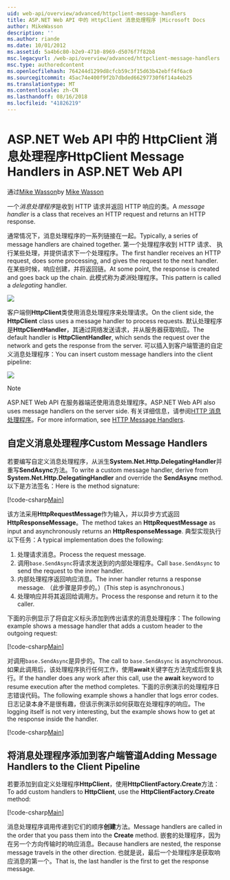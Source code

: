 ```yaml
---
uid: web-api/overview/advanced/httpclient-message-handlers
title: ASP.NET Web API 中的 HttpClient 消息处理程序 |Microsoft Docs
author: MikeWasson
description: ''
ms.author: riande
ms.date: 10/01/2012
ms.assetid: 5a4b6c80-b2e9-4710-8969-d5076f7f82b8
msc.legacyurl: /web-api/overview/advanced/httpclient-message-handlers
msc.type: authoredcontent
ms.openlocfilehash: 764244d1299d8cfcb59c3f15d63b42ebff4f6ac0
ms.sourcegitcommit: 45ac74e400f9f2b7dbded66297730f6f14a4eb25
ms.translationtype: MT
ms.contentlocale: zh-CN
ms.lasthandoff: 08/16/2018
ms.locfileid: "41826219"
---
```

<a name="httpclient-message-handlers-in-aspnet-web-api"></a><span data-ttu-id="a8490-102">ASP.NET Web API 中的 HttpClient 消息处理程序</span><span class="sxs-lookup"><span data-stu-id="a8490-102">HttpClient Message Handlers in ASP.NET Web API</span></span>
====================
<span data-ttu-id="a8490-103">通过[Mike Wasson](https://github.com/MikeWasson)</span><span class="sxs-lookup"><span data-stu-id="a8490-103">by [Mike Wasson](https://github.com/MikeWasson)</span></span>

<span data-ttu-id="a8490-104">一个*消息处理程序*是收到 HTTP 请求并返回 HTTP 响应的类。</span><span class="sxs-lookup"><span data-stu-id="a8490-104">A *message handler* is a class that receives an HTTP request and returns an HTTP response.</span></span>

<span data-ttu-id="a8490-105">通常情况下，消息处理程序的一系列链接在一起。</span><span class="sxs-lookup"><span data-stu-id="a8490-105">Typically, a series of message handlers are chained together.</span></span> <span data-ttu-id="a8490-106">第一个处理程序收到 HTTP 请求、 执行某些处理，并提供请求下一个处理程序。</span><span class="sxs-lookup"><span data-stu-id="a8490-106">The first handler receives an HTTP request, does some processing, and gives the request to the next handler.</span></span> <span data-ttu-id="a8490-107">在某些时候，响应创建，并将返回链。</span><span class="sxs-lookup"><span data-stu-id="a8490-107">At some point, the response is created and goes back up the chain.</span></span> <span data-ttu-id="a8490-108">此模式称为*委派*处理程序。</span><span class="sxs-lookup"><span data-stu-id="a8490-108">This pattern is called a *delegating* handler.</span></span>

![](httpclient-message-handlers/_static/image1.png)

<span data-ttu-id="a8490-109">客户端侧**HttpClient**类使用消息处理程序来处理请求。</span><span class="sxs-lookup"><span data-stu-id="a8490-109">On the client side, the **HttpClient** class uses a message handler to process requests.</span></span> <span data-ttu-id="a8490-110">默认处理程序是**HttpClientHandler**，其通过网络发送请求，并从服务器获取响应。</span><span class="sxs-lookup"><span data-stu-id="a8490-110">The default handler is **HttpClientHandler**, which sends the request over the network and gets the response from the server.</span></span> <span data-ttu-id="a8490-111">可以插入到客户端管道的自定义消息处理程序：</span><span class="sxs-lookup"><span data-stu-id="a8490-111">You can insert custom message handlers into the client pipeline:</span></span>

![](httpclient-message-handlers/_static/image2.png)

> [!NOTE]
> <span data-ttu-id="a8490-112">ASP.NET Web API 在服务器端还使用消息处理程序。</span><span class="sxs-lookup"><span data-stu-id="a8490-112">ASP.NET Web API also uses message handlers on the server side.</span></span> <span data-ttu-id="a8490-113">有关详细信息，请参阅[HTTP 消息处理程序](http-message-handlers.md)。</span><span class="sxs-lookup"><span data-stu-id="a8490-113">For more information, see [HTTP Message Handlers](http-message-handlers.md).</span></span>


## <a name="custom-message-handlers"></a><span data-ttu-id="a8490-114">自定义消息处理程序</span><span class="sxs-lookup"><span data-stu-id="a8490-114">Custom Message Handlers</span></span>

<span data-ttu-id="a8490-115">若要编写自定义消息处理程序，从派生**System.Net.Http.DelegatingHandler**并重写**SendAsync**方法。</span><span class="sxs-lookup"><span data-stu-id="a8490-115">To write a custom message handler, derive from **System.Net.Http.DelegatingHandler** and override the **SendAsync** method.</span></span> <span data-ttu-id="a8490-116">以下是方法签名：</span><span class="sxs-lookup"><span data-stu-id="a8490-116">Here is the method signature:</span></span>

[!code-csharp[Main](httpclient-message-handlers/samples/sample1.cs)]

<span data-ttu-id="a8490-117">该方法采用**HttpRequestMessage**作为输入，并以异步方式返回**HttpResponseMessage**。</span><span class="sxs-lookup"><span data-stu-id="a8490-117">The method takes an **HttpRequestMessage** as input and asynchronously returns an **HttpResponseMessage**.</span></span> <span data-ttu-id="a8490-118">典型实现执行以下任务：</span><span class="sxs-lookup"><span data-stu-id="a8490-118">A typical implementation does the following:</span></span>

1. <span data-ttu-id="a8490-119">处理请求消息。</span><span class="sxs-lookup"><span data-stu-id="a8490-119">Process the request message.</span></span>
2. <span data-ttu-id="a8490-120">调用`base.SendAsync`将请求发送到的内部处理程序。</span><span class="sxs-lookup"><span data-stu-id="a8490-120">Call `base.SendAsync` to send the request to the inner handler.</span></span>
3. <span data-ttu-id="a8490-121">内部处理程序返回响应消息。</span><span class="sxs-lookup"><span data-stu-id="a8490-121">The inner handler returns a response message.</span></span> <span data-ttu-id="a8490-122">（此步骤是异步的。）</span><span class="sxs-lookup"><span data-stu-id="a8490-122">(This step is asynchronous.)</span></span>
4. <span data-ttu-id="a8490-123">处理响应并将其返回给调用方。</span><span class="sxs-lookup"><span data-stu-id="a8490-123">Process the response and return it to the caller.</span></span>

<span data-ttu-id="a8490-124">下面的示例显示了将自定义标头添加到传出请求的消息处理程序：</span><span class="sxs-lookup"><span data-stu-id="a8490-124">The following example shows a message handler that adds a custom header to the outgoing request:</span></span>

[!code-csharp[Main](httpclient-message-handlers/samples/sample2.cs)]

<span data-ttu-id="a8490-125">对调用`base.SendAsync`是异步的。</span><span class="sxs-lookup"><span data-stu-id="a8490-125">The call to `base.SendAsync` is asynchronous.</span></span> <span data-ttu-id="a8490-126">如果此调用后，该处理程序执行任何工作，使用**await**关键字在方法完成后恢复执行。</span><span class="sxs-lookup"><span data-stu-id="a8490-126">If the handler does any work after this call, use the **await** keyword to resume execution after the method completes.</span></span> <span data-ttu-id="a8490-127">下面的示例演示的处理程序日志错误代码。</span><span class="sxs-lookup"><span data-stu-id="a8490-127">The following example shows a handler that logs error codes.</span></span> <span data-ttu-id="a8490-128">日志记录本身不是很有趣，但该示例演示如何获取在处理程序的响应。</span><span class="sxs-lookup"><span data-stu-id="a8490-128">The logging itself is not very interesting, but the example shows how to get at the response inside the handler.</span></span>

[!code-csharp[Main](httpclient-message-handlers/samples/sample3.cs?highlight=10,13)]

## <a name="adding-message-handlers-to-the-client-pipeline"></a><span data-ttu-id="a8490-129">将消息处理程序添加到客户端管道</span><span class="sxs-lookup"><span data-stu-id="a8490-129">Adding Message Handlers to the Client Pipeline</span></span>

<span data-ttu-id="a8490-130">若要添加到自定义处理程序**HttpClient**，使用**HttpClientFactory.Create**方法：</span><span class="sxs-lookup"><span data-stu-id="a8490-130">To add custom handlers to **HttpClient**, use the **HttpClientFactory.Create** method:</span></span>

[!code-csharp[Main](httpclient-message-handlers/samples/sample4.cs)]

<span data-ttu-id="a8490-131">消息处理程序调用传递到它们的顺序**创建**方法。</span><span class="sxs-lookup"><span data-stu-id="a8490-131">Message handlers are called in the order that you pass them into the **Create** method.</span></span> <span data-ttu-id="a8490-132">嵌套的处理程序，因为在另一个方向传输时的响应消息。</span><span class="sxs-lookup"><span data-stu-id="a8490-132">Because handlers are nested, the response message travels in the other direction.</span></span> <span data-ttu-id="a8490-133">也就是说，最后一个处理程序是获取响应消息的第一个。</span><span class="sxs-lookup"><span data-stu-id="a8490-133">That is, the last handler is the first to get the response message.</span></span>
